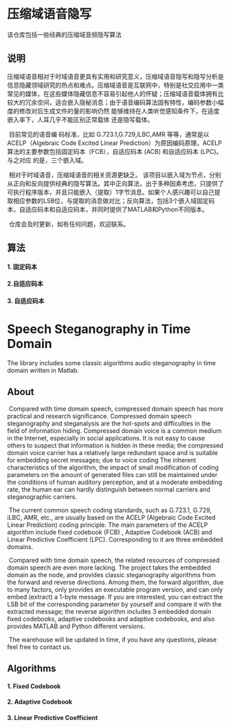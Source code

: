 # 压缩域语音隐写

该仓库包括一些经典的压缩域音频隐写算法

## 说明



​        压缩域语音相对于时域语音更具有实用和研究意义，压缩域语音隐写和隐写分析是信息隐藏领域研究的热点和难点。压缩域语音是互联网中，特别是社交应用中一类常见的媒体，在这些媒体隐藏信息不容易引起他人的怀疑；压缩域语音载体拥有比较大的冗余空间，适合嵌入隐秘消息；由于语音编码算法固有特性，编码参数小幅度的修改对后生成文件的量的影响仍然 能够维持在人类听觉感知条件下，在适度嵌入率下，人耳几乎不能区别正常载体 还是隐写载体。

​        目前常见的语音编 码标准，比如 G.723.1,G.729,iLBC,AMR 等等，通常是以 ACELP（Algebraic Code Excited Linear Prediction）为原因编码原理，ACELP 算法的主要参数包括固定码本（FCB），自适应码本 (ACB) 和自适应码本 (LPC)。与之对应 的是，三个嵌入域。

​        相对于时域语音，压缩域语音的相关资源更缺乏。 该项目以嵌入域为节点，分别从正向和反向提供经典的隐写算法。其中正向算法，出于多种因素考虑，只提供了可执行程序版本，并且只能嵌入（提取）1字节消息。如果个人感兴趣可以自己提取相应参数的LSB位，与提取的消息做对比；反向算法，包括3个嵌入域固定码本，自适应码本和自适应码本，并同时提供了MATLAB和Python不同版本。

​        仓库会及时更新，如有任何问题，欢迎联系。

## 算法

#### 1. 固定码本

#### 2.自适应码本

#### 3. 自适应码本



# Speech Steganography in Time Domain

The library includes some classic algorithms audio steganography  in time domain written in Matlab.

## About

​    Compared with time domain speech, compressed domain speech has more practical and research significance. Compressed domain speech steganography and steganalysis are the hot-spots and difficulties in the field of information hiding. Compressed domain voice is a common medium in the Internet, especially in social applications. It is not easy to cause others to suspect that information is hidden in these media; the compressed domain voice carrier has a relatively large redundant space and is suitable for embedding secret messages; due to voice coding The inherent characteristics of the algorithm, the impact of small modification of coding parameters on the amount of generated files can still be maintained under the conditions of human auditory perception, and at a moderate embedding rate, the human ear can hardly distinguish between normal carriers and steganographic carriers.

​    The current common speech coding standards, such as G.723.1, G.729, iLBC, AMR, etc., are usually based on the ACELP (Algebraic Code Excited Linear Prediction) coding principle. The main parameters of the ACELP algorithm include fixed codebook (FCB) , Adaptive Codebook (ACB) and Linear Predictive Coefficient (LPC). Corresponding to it are three embedded domains.

​    Compared with time domain speech, the related resources of compressed domain speech are even more lacking. The project takes the embedded domain as the node, and provides classic steganography algorithms from the forward and reverse directions. Among them, the forward algorithm, due to many factors, only provides an executable program version, and can only embed (extract) a 1-byte message. If you are interested, you can extract the LSB bit of the corresponding parameter by yourself and compare it with the extracted message; the reverse algorithm includes 3 embedded domain fixed codebooks, adaptive codebooks and adaptive codebooks, and also provides MATLAB and Python different versions.

​    The warehouse will be updated in time, if you have any questions, please feel free to contact us.



## Algorithms

#### 1. Fixed Codebook
#### 2. Adaptive Codebook
#### 3.  Linear Predictive Coefficient
